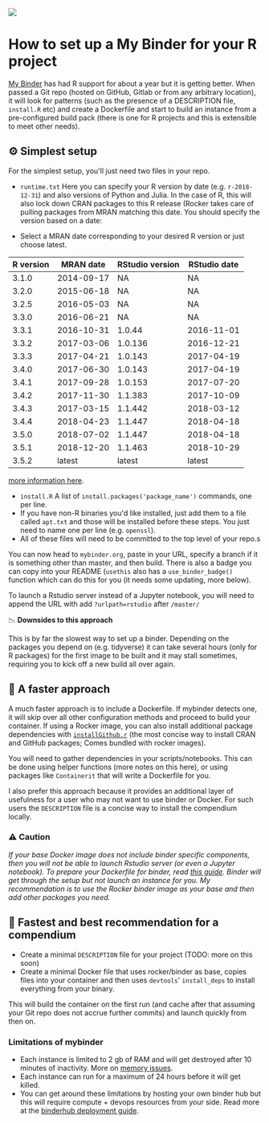 ![](https://mybinder.org/static/logo.svg?v=f9f0d927b67cc9dc99d788c822ca21c0)

# How to set up a My Binder for your R project

[My Binder](https://mybinder.org/) has had R support for about a year but it is getting better. When passed a Git repo (hosted on GitHub, Gitlab or from any arbitrary location), it will look for patterns (such as the presence of a DESCRIPTION file, `install.R` etc) and create a Dockerfile and start to build an instance from a pre-configured build pack (there is one for R projects and this is extensible to meet other needs).

## ⚙ Simplest  setup

For the simplest setup, you'll just need two files in your repo. 
- `runtime.txt` Here you can specify your R version by date (e.g. `r-2018-12-31`) and also versions of Python and Julia. In the case of R, this will also lock down CRAN packages to this R release (Rocker takes care of pulling packages from MRAN matching this date. You should specify the version based on a date:

- Select a MRAN date corresponding to your desired R version or just choose latest.  

|R version | MRAN date  | RStudio version | RStudio date |
|----------|------------|-----------------|--------------|
| 3.1.0    | 2014-09-17 | NA              | NA           |
| 3.2.0    | 2015-06-18 | NA              | NA           |
| 3.2.5    | 2016-05-03 | NA              | NA           |
| 3.3.0    | 2016-06-21 | NA              | NA           |
| 3.3.1    | 2016-10-31 | 1.0.44          | 2016-11-01   |
| 3.3.2    | 2017-03-06 | 1.0.136         | 2016-12-21   |
| 3.3.3    | 2017-04-21 | 1.0.143         | 2017-04-19   |
| 3.4.0    | 2017-06-30 | 1.0.143         | 2017-04-19   |
| 3.4.1    | 2017-09-28 | 1.0.153         | 2017-07-20   |
| 3.4.2    | 2017-11-30 | 1.1.383         | 2017-10-09   |
| 3.4.3    | 2017-03-15 | 1.1.442         | 2018-03-12   |
| 3.4.4    | 2018-04-23 | 1.1.447         | 2018-04-18   |
| 3.5.0    | 2018-07-02 | 1.1.447         | 2018-04-18   |
| 3.5.1    | 2018-12-20 | 1.1.463         | 2018-10-29   |
| 3.5.2    | latest     | latest          | latest       |

 [more information here](https://github.com/rocker-org/rocker-versioned/blob/master/VERSIONS.md).
- `install.R` A list of `install.packages('package_name')` commands, one per line.
- If you have non-R binaries you'd like installed, just add them to a file called `apt.txt` and those will be installed before these steps. You just need to name one per line (e.g. `openssl`).
- All of these files will need to be committed to the top level of your repo.s

You can now head to `mybinder.org`, paste in your URL, specify a branch if it is something other than master, and then build. There is also a badge you can copy into your README (`usethis` also has a `use_binder_badge()` function which can do this for you (it needs some updating, more below).

To launch a Rstudio server instead of a Jupyter notebook, you will need to append the URL with add `?urlpath=rstudio` after `/master/`

📉 **Downsides to this approach**

This is by far the slowest way to set up a binder. Depending on the packages you depend on (e.g. tidyverse)  it can take several hours (only for R packages) for the first image to be built and it may stall sometimes, requiring you to kick off a new build all over again.

## 🏇 A faster approach

A much faster approach is to include a Dockerfile. If mybinder detects one, it will skip over all other configuration methods and proceed to build your container. If using a Rocker image, you can also install additional package dependencies with [`installGithub.r`](https://github.com/eddelbuettel/littler/blob/master/inst/examples/installGithub.r) (the most concise way to install CRAN and GitHub packages; Comes bundled with rocker images).

You will need to gather dependencies in your scripts/notebooks. This can be done using helper functions (more notes on this here), or using packages like `Containerit` that will write a Dockerfile for you. 

I also prefer this approach because it provides an additional layer of usefulness for a user who may not want to use binder or Docker. For such users the `DESCRIPTION` file is a concise way to install the compendium locally.

### ⚠ Caution

*If your base Docker image does not include binder specific components, then you will not be able to launch Rstudio server (or even a Jupyter notebook). To prepare your Dockerfile for binder, read [this guide](https://mybinder.readthedocs.io/en/latest/tutorials/dockerfile.html#preparing-your-dockerfile). Binder will get through the setup but not launch an instance for you. My recommendation is to use the Rocker binder image as your base and then add other packages you need.*


## 🚀 Fastest and best recommendation for a compendium

- Create a minimal `DESCRIPTION` file for your project (TODO: more on this soon)
- Create a minimal Docker file that uses rocker/binder as base, copies files into your container and then uses `devtools`' `install_deps` to install everything from your binary. 

This will build the container on the first run (and cache after that assuming your Git repo does not accrue further commits) and launch quickly from then on.

### Limitations of mybinder
- Each instance is limited to 2 gb of RAM and will get destroyed after 10 minutes of inactivity. More on [memory issues](https://mybinder.readthedocs.io/en/latest/faq.html#how-much-memory-am-i-given-when-using-binder).
- Each instance can run for a maximum of 24 hours before it will get killed.
- You can get around these limitations by hosting your own binder hub but this will require compute + devops resources from your side. Read more at the [binderhub deployment guide](https://binderhub.readthedocs.io/en/latest/).
